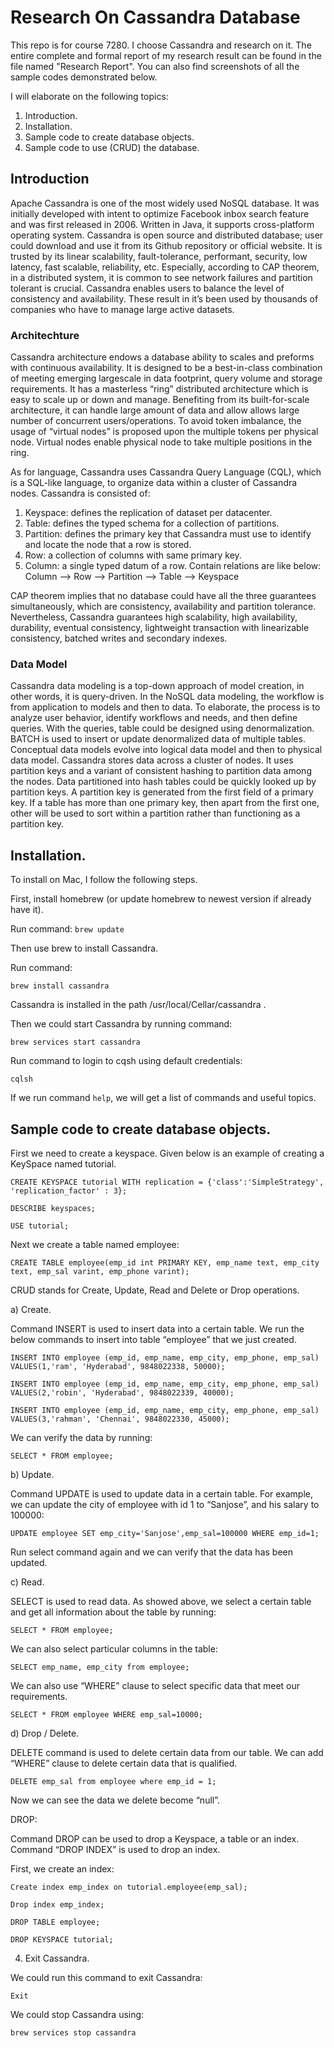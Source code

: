 # Research On Cassandra Database

This repo is for course 7280. I choose Cassandra and research on it. The entire complete and formal report of my research result can be found in the file named "Research Report". You can also find screenshots of all the sample codes demonstrated below.

I will elaborate on the following topics:
1. Introduction. 
2. Installation. 
3. Sample code to create database objects.
4. Sample code to use (CRUD) the database. 

## Introduction

Apache Cassandra is one of the most widely used NoSQL database. It was initially developed with intent to optimize Facebook inbox search feature and was first released in 2006. Written in Java, it supports cross-platform operating system. Cassandra is open source and distributed database; user could download and use it from its Github repository or official website. It is trusted by its linear scalability, fault-tolerance, performant, security, low latency, fast scalable, reliability, etc. Especially, according to CAP theorem, in a distributed system, it is common to see network failures and partition tolerant is crucial. Cassandra enables users to balance the level of consistency and availability. These result in it’s been used by thousands of companies who have to manage large active datasets. 

### Architechture
Cassandra architecture endows a database ability to scales and preforms with continuous availability. It is designed to be a best-in-class combination of meeting emerging largescale in data footprint, query volume and storage requirements. It has a masterless “ring” distributed architecture which is easy to scale up or down and manage. Benefiting from its built-for-scale architecture, it can handle large amount of data and allow allows large number of concurrent users/operations. To avoid token imbalance, the usage of “virtual nodes” is proposed upon the multiple tokens per physical node. Virtual nodes enable physical node to take multiple positions in the ring.

As for language, Cassandra uses Cassandra Query Language (CQL), which is a SQL-like language, to organize data within a cluster of Cassandra nodes. Cassandra is consisted of: 
1.	Keyspace: defines the replication of dataset per datacenter. 
2.	Table: defines the typed schema for a collection of partitions.
3.	Partition: defines the primary key that Cassandra must use to identify and locate the node that a row is stored. 
4.	Row: a collection of columns with same primary key.
5.	Column:  a single typed datum of a row.
Contain relations are like below:
Column --> Row --> Partition --> Table --> Keyspace

CAP theorem implies that no database could have all the three guarantees simultaneously, which are consistency, availability and partition tolerance. Nevertheless, Cassandra guarantees high scalability, high availability, durability, eventual consistency, lightweight transaction with linearizable consistency, batched writes and secondary indexes.

### Data Model
Cassandra data modeling is a top-down approach of model creation, in other words, it is query-driven. In the NoSQL data modeling, the workflow is from application to models and then to data. To elaborate, the process is to analyze user behavior, identify workflows and needs, and then define queries. With the queries, table could be designed using denormalization. BATCH is used to insert or update denormalized data of multiple tables. Conceptual data models evolve into logical data model and then to physical data model. 
Cassandra stores data across a cluster of nodes. It uses partition keys and a variant of consistent hashing to partition data among the nodes. Data partitioned into hash tables could be quickly looked up by partition keys. A partition key is generated from the first field of a primary key. If a table has more than one primary key, then apart from the first one, other will be used to sort within a partition rather than functioning as a partition key.

## Installation. 

To install on Mac, I follow the following steps. 

First, install homebrew (or update homebrew to newest version if already have it). 

Run command: 
```brew update```

Then use brew to install Cassandra. 

Run command: 

```brew install cassandra```

Cassandra is installed in the path   /usr/local/Cellar/cassandra .

Then we could start Cassandra by running command:

```brew services start cassandra```

Run command to login to cqsh using default credentials:

```cqlsh```

If we run command ```help```, we will get a list of commands and useful topics. 


## Sample code to create database objects.

First we need to create a keyspace.
Given below is an example of creating a KeySpace named tutorial. 

```CREATE KEYSPACE tutorial WITH replication = {'class':'SimpleStrategy', 'replication_factor' : 3};```

```DESCRIBE keyspaces;```

```USE tutorial;```

Next we create a table named employee:

```CREATE TABLE employee(emp_id int PRIMARY KEY, emp_name text, emp_city text, emp_sal varint, emp_phone varint);```

CRUD stands for Create, Update, Read and Delete or Drop operations.

a)	Create.

Command INSERT is used to insert data into a certain table. We run the below commands to insert into table “employee” that we just created.

```INSERT INTO employee (emp_id, emp_name, emp_city, emp_phone, emp_sal) VALUES(1,'ram', 'Hyderabad', 9848022338, 50000);```

```INSERT INTO employee (emp_id, emp_name, emp_city, emp_phone, emp_sal) VALUES(2,'robin', 'Hyderabad', 9848022339, 40000);```

```INSERT INTO employee (emp_id, emp_name, emp_city, emp_phone, emp_sal) VALUES(3,'rahman', 'Chennai', 9848022330, 45000);```

We can verify the data by running:

```SELECT * FROM employee;```

b)	Update.

Command UPDATE is used to update data in a certain table. For example, we can update the city of employee with id 1 to “Sanjose”, and his salary to 100000:

```UPDATE employee SET emp_city='Sanjose',emp_sal=100000 WHERE emp_id=1;```

Run select command again and we can verify that the data has been updated.

c)	Read.

SELECT is used to read data. As showed above, we select a certain table and get all information about the table by running:

```SELECT * FROM employee;```

We can also select particular columns in the table:

```SELECT emp_name, emp_city from employee;```

We can also use “WHERE” clause to select specific data that meet our requirements. 

```SELECT * FROM employee WHERE emp_sal=10000;```

d)	Drop / Delete.

DELETE command is used to delete certain data from our table. We can add “WHERE” clause to delete certain data that is qualified. 

```DELETE emp_sal from employee where emp_id = 1; ```
 
Now we can see the data we delete become “null”.

DROP:

Command DROP can be used to drop a Keyspace, a table or an index. 
Command “DROP INDEX” is used to drop an index. 

First, we create an index:

```Create index emp_index on tutorial.employee(emp_sal);```

```Drop index emp_index;```

```DROP TABLE employee;```

```DROP KEYSPACE tutorial;```

4.	Exit Cassandra.

We could run this command to exit Cassandra:

```Exit```

We could stop Cassandra using:

```brew services stop cassandra```

